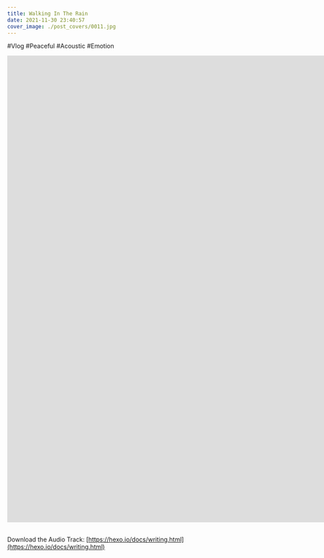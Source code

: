 ```yaml
---
title: Walking In The Rain
date: 2021-11-30 23:40:57
cover_image: ./post_covers/0011.jpg
---
```

#Vlog #Peaceful #Acoustic #Emotion

<div class="video-container">
    <iframe width="1920" height="1080" src="https://www.youtube.com/embed/_sV2c37Goxk" frameborder="0" allowfullscreen>
    </iframe>
</div>
<br>

Download the Audio Track: [https://hexo.io/docs/writing.html](https://hexo.io/docs/writing.html)

